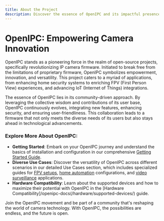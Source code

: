 ```yaml
---
title: About the Project
description: Discover the essence of OpenIPC and its impactful presence in the world of open-source camera firmware.
---
```


# OpenIPC: Empowering Camera Innovation

OpenIPC stands as a pioneering force in the realm of open-source projects, specifically revolutionizing IP camera firmware. Initiated to break free from the limitations of proprietary firmware, OpenIPC symbolizes empowerment, innovation, and versatility. This project caters to a myriad of applications, from enhancing home security systems to enriching FPV (First Person View) experiences, and advancing IoT (Internet of Things) integrations.

The essence of OpenIPC lies in its community-driven approach. By leveraging the collective wisdom and contributions of its user base, OpenIPC continuously evolves, integrating new features, enhancing security, and ensuring user-friendliness. This collaboration leads to a firmware that not only meets the diverse needs of its users but also stays ahead in technological advancements.

### Explore More About OpenIPC:

- **Getting Started**: Embark on your OpenIPC journey and understand the basics of installation and configuration in our comprehensive [Getting Started Guide](/openipc-docs/getting-started/quick-start/).
- **Diverse Use Cases**: Discover the versatility of OpenIPC across different scenarios in our detailed Use Cases section, which includes specialized guides for [FPV setups](/openipc-docs/use-cases/fpv/quick-start), [home automation](/openipc-docs/use-cases/home-automation/quick-start) configurations, and [video surveillance](/openipc-docs/use-cases/video-surveillance/quick-start) applications.
- **Hardware Compatibility**: Learn about the supported devices and how to maximize their potential with OpenIPC in the [Hardware Compatibility]/openipc-docs(/hardware/supported-devices/) guide.

Join the OpenIPC movement and be part of a community that's reshaping the world of camera technology. With OpenIPC, the possibilities are endless, and the future is open.
